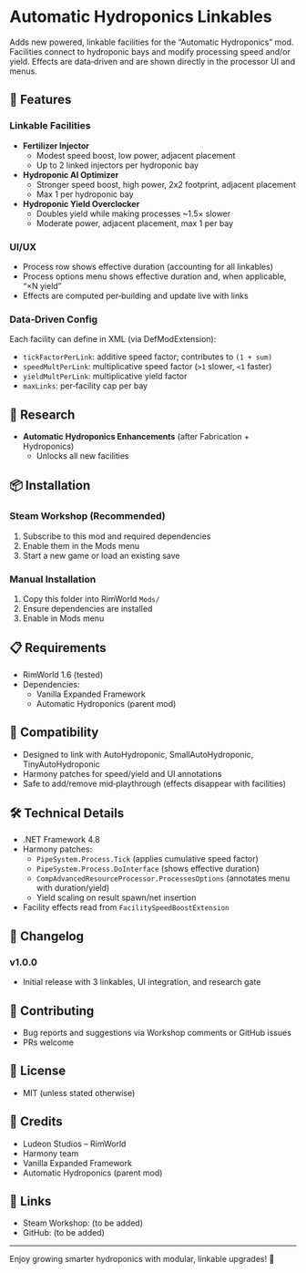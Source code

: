 ﻿# Automatic Hydroponics Linkables

Adds new powered, linkable facilities for the “Automatic Hydroponics” mod. Facilities connect to hydroponic bays and modify processing speed and/or yield. Effects are data‑driven and are shown directly in the processor UI and menus.

## 🌟 Features

### Linkable Facilities
- **Fertilizer Injector**
  - Modest speed boost, low power, adjacent placement
  - Up to 2 linked injectors per hydroponic bay
- **Hydroponic AI Optimizer**
  - Stronger speed boost, high power, 2x2 footprint, adjacent placement
  - Max 1 per hydroponic bay
- **Hydroponic Yield Overclocker**
  - Doubles yield while making processes ~1.5× slower
  - Moderate power, adjacent placement, max 1 per bay

### UI/UX
- Process row shows effective duration (accounting for all linkables)
- Process options menu shows effective duration and, when applicable, “×N yield”
- Effects are computed per‑building and update live with links

### Data‑Driven Config
Each facility can define in XML (via DefModExtension):
- `tickFactorPerLink`: additive speed factor; contributes to `(1 + sum)`
- `speedMultPerLink`: multiplicative speed factor (`>1` slower, `<1` faster)
- `yieldMultPerLink`: multiplicative yield factor
- `maxLinks`: per‑facility cap per bay

## 🔬 Research

- **Automatic Hydroponics Enhancements** (after Fabrication + Hydroponics)
  - Unlocks all new facilities

## 📦 Installation

### Steam Workshop (Recommended)
1. Subscribe to this mod and required dependencies
2. Enable them in the Mods menu
3. Start a new game or load an existing save

### Manual Installation
1. Copy this folder into RimWorld `Mods/`
2. Ensure dependencies are installed
3. Enable in Mods menu

## 📋 Requirements

- RimWorld 1.6 (tested)
- Dependencies:
  - Vanilla Expanded Framework
  - Automatic Hydroponics (parent mod)

## 🚀 Compatibility

- Designed to link with AutoHydroponic, SmallAutoHydroponic, TinyAutoHydroponic
- Harmony patches for speed/yield and UI annotations
- Safe to add/remove mid‑playthrough (effects disappear with facilities)

## 🛠️ Technical Details

- .NET Framework 4.8
- Harmony patches:
  - `PipeSystem.Process.Tick` (applies cumulative speed factor)
  - `PipeSystem.Process.DoInterface` (shows effective duration)
  - `CompAdvancedResourceProcessor.ProcessesOptions` (annotates menu with duration/yield)
  - Yield scaling on result spawn/net insertion
- Facility effects read from `FacilitySpeedBoostExtension`

## 📝 Changelog

### v1.0.0
- Initial release with 3 linkables, UI integration, and research gate

## 🤝 Contributing

- Bug reports and suggestions via Workshop comments or GitHub issues
- PRs welcome

## 📄 License

- MIT (unless stated otherwise)

## 🙏 Credits

- Ludeon Studios – RimWorld
- Harmony team
- Vanilla Expanded Framework
- Automatic Hydroponics (parent mod)

## 🔗 Links

- Steam Workshop: (to be added)
- GitHub: (to be added)

---

Enjoy growing smarter hydroponics with modular, linkable upgrades! 🌱
